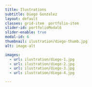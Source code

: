 ```yaml
---
title: Ilustrations  
subtitle: Diego Gonzalez
layout: default
classes: grid-item  portfolio-item
slider-id: portfolioModal6
slider-enable: true
modal-id: 6
thumbnail: ilustration/diego-thumb.jpg
alt: image-alt

images:
  - url: ilustration/diego-1.jpg
  - url: ilustration/diego-2.jpg
  - url: ilustration/diego-3.jpg
  - url: ilustration/diego-4.jpg

---
```

